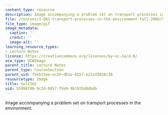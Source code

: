 ```yaml
---
content_type: resource
description: Image accompanying a problem set on transport processes in the environment.
file: /courses/1-061-transport-processes-in-the-environment-fall-2008/55998f0b9c2d0857f9a99b1935d8db4b_Sol1Im2.gif
file_type: image/gif
image_metadata:
  caption: ''
  credit: ''
  image-alt: ''
learning_resource_types:
- Lecture Notes
license: https://creativecommons.org/licenses/by-nc-sa/4.0/
ocw_type: OCWImage
parent_title: Lecture Notes
parent_type: CourseSection
parent_uid: f5eb15ee-ec29-db1a-0157-e22a35620c38
resourcetype: Image
title: Sol1Im2
uid: 55998f0b-9c2d-0857-f9a9-9b1935d8db4b
---
```

Image accompanying a problem set on transport processes in the environment.